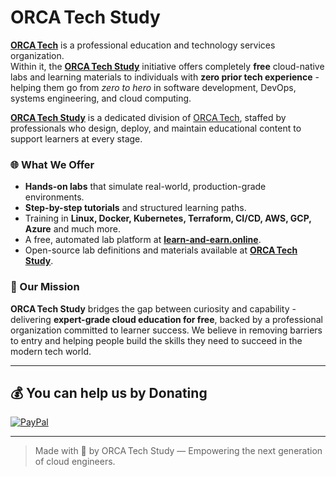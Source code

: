 # ORCA Tech Study

[**ORCA Tech**](https://github.com/ORCATech-cloud) is a professional education and technology services organization.<br>
Within it, the [**ORCA Tech Study**](https://github.com/study-ORCATech-cloud) initiative offers completely **free** cloud-native labs and learning materials to individuals with **zero prior tech experience** - helping them go from *zero to hero* in software development, DevOps, systems engineering, and cloud computing.

[**ORCA Tech Study**](https://github.com/study-ORCATech-cloud) is a dedicated division of [ORCA Tech](https://github.com/ORCATech-cloud), staffed by professionals who design, deploy, and maintain educational content to support learners at every stage.

### 🌐 What We Offer

- **Hands-on labs** that simulate real-world, production-grade environments.
- **Step-by-step tutorials** and structured learning paths.
- Training in **Linux, Docker, Kubernetes, Terraform, CI/CD, AWS, GCP, Azure** and much more.
- A free, automated lab platform at [**learn-and-earn.online**](https://learn-and-earn.online).
- Open-source lab definitions and materials available at [**ORCA Tech Study**](https://github.com/study-ORCATech-cloud).

### 🚀 Our Mission

**ORCA Tech Study** bridges the gap between curiosity and capability - delivering **expert-grade cloud education for free**, backed by a professional organization committed to learner success. We believe in removing barriers to entry and helping people build the skills they need to succeed in the modern tech world.

---

## 💰 You can help us by Donating
[![PayPal](https://img.shields.io/badge/PayPal-00457C?style=for-the-badge&logo=paypal&logoColor=white)](https://paypal.me/YehorazL) 
  
---

> Made with 💙 by ORCA Tech Study — Empowering the next generation of cloud engineers.
